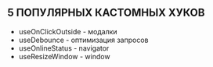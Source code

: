 ## 5 ПОПУЛЯРНЫХ КАСТОМНЫХ ХУКОВ

* useOnClickOutside - модалки
* useDebounce - оптимизация запросов
* useOnlineStatus - navigator
* useResizeWindow - window